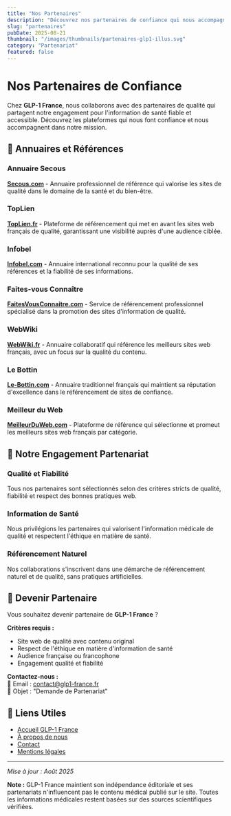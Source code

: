 ```yaml
---
title: "Nos Partenaires"
description: "Découvrez nos partenaires de confiance qui nous accompagnent dans notre mission d'information sur les traitements GLP-1 et la santé métabolique."
slug: "partenaires"
pubDate: 2025-08-21
thumbnail: "/images/thumbnails/partenaires-glp1-illus.svg"
category: "Partenariat"
featured: false
---
```


# Nos Partenaires de Confiance

Chez **GLP-1 France**, nous collaborons avec des partenaires de qualité qui partagent notre engagement pour l'information de santé fiable et accessible. Découvrez les plateformes qui nous font confiance et nous accompagnent dans notre mission.

## 🤝 Annuaires et Références

### Annuaire Secous
**[Secous.com](https://annuaire.secous.com/)** - Annuaire professionnel de référence qui valorise les sites de qualité dans le domaine de la santé et du bien-être.

### TopLien
**[TopLien.fr](https://www.toplien.fr/)** - Plateforme de référencement qui met en avant les sites web français de qualité, garantissant une visibilité auprès d'une audience ciblée.

### Infobel
**[Infobel.com](https://www.infobel.com/)** - Annuaire international reconnu pour la qualité de ses références et la fiabilité de ses informations.

### Faites-vous Connaître
**[FaitesVousConnaitre.com](https://www.faitesvousconnaitre.com/)** - Service de référencement professionnel spécialisé dans la promotion des sites d'information de qualité.

### WebWiki
**[WebWiki.fr](https://www.webwiki.fr/)** - Annuaire collaboratif qui référence les meilleurs sites web français, avec un focus sur la qualité du contenu.

### Le Bottin
**[Le-Bottin.com](https://www.le-bottin.com/)** - Annuaire traditionnel français qui maintient sa réputation d'excellence dans le référencement de sites de confiance.

### Meilleur du Web
**[MeilleurDuWeb.com](https://meilleurduweb.com/)** - Plateforme de référence qui sélectionne et promeut les meilleurs sites web français par catégorie.

## 🎯 Notre Engagement Partenariat

### Qualité et Fiabilité
Tous nos partenaires sont sélectionnés selon des critères stricts de qualité, fiabilité et respect des bonnes pratiques web.

### Information de Santé
Nous privilégions les partenaires qui valorisent l'information médicale de qualité et respectent l'éthique en matière de santé.

### Référencement Naturel
Nos collaborations s'inscrivent dans une démarche de référencement naturel et de qualité, sans pratiques artificielles.

## 📧 Devenir Partenaire

Vous souhaitez devenir partenaire de **GLP-1 France** ? 

**Critères requis :**
- Site web de qualité avec contenu original
- Respect de l'éthique en matière d'information de santé
- Audience française ou francophone
- Engagement qualité et fiabilité

**Contactez-nous :**  
📧 Email : [contact@glp1-france.fr](mailto:contact@glp1-france.fr)  
📝 Objet : "Demande de Partenariat"

## 🔗 Liens Utiles

- [Accueil GLP-1 France](/)
- [À propos de nous](/a-propos)
- [Contact](/contact)
- [Mentions légales](/mentions-legales)

---

*Mise à jour : Août 2025*

**Note :** GLP-1 France maintient son indépendance éditoriale et ses partenariats n'influencent pas le contenu médical publié sur le site. Toutes les informations médicales restent basées sur des sources scientifiques vérifiées.
